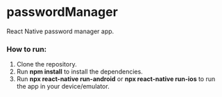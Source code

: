 # passwordManager
React Native password manager app.

### How to run:

1. Clone the repository.
2. Run **npm install** to install the dependencies.
3. Run **npx react-native run-android** or **npx react-native run-ios** to run the app in your device/emulator.
